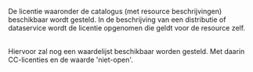 De licentie waaronder de catalogus (met resource beschrijvingen) beschikbaar wordt gesteld. In de beschrijving van een distributie of dataservice wordt de licentie opgenomen die geldt voor de resource zelf. 
<br/>
<br/>
<aside class='note'><p class='space-after' id='accessURL-1'>Hiervoor zal nog een waardelijst beschikbaar worden gesteld. Met daarin CC-licenties en de waarde 'niet-open'.<aside>
